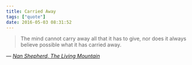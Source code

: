 ```yaml
---
title: Carried Away
tags: ["quote"]
date: 2016-05-03 08:31:52
---
```


> The mind cannot carry away all that it has to give, nor does it always believe possible what it has carried away.

— <cite>[Nan Shepherd, _The Living Mountain_](https://www.goodreads.com/book/show/25773742-the-living-mountain)</cite>
